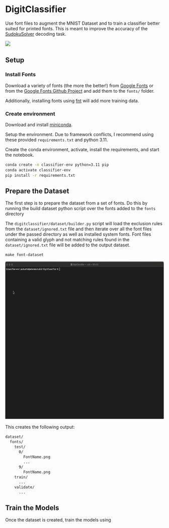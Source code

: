 # DigitClassifier
Use font files to augment the MNIST Dataset and to train a classifier better suited for printed fonts. This is meant to improve the accuracy of the [SudokuSolver](https://github.com/pschuette22/SudokuSolver) decoding task.

<img src="resources/SudokuSolverDemo.gif" height="300"/>

## Setup
### Install Fonts
Download a variety of fonts (the more the better!) from [Google Fonts](https://fonts.google.com/) or from the [Google Fonts Github Project](https://github.com/google/fonts) and add them to the `fonts/` folder.

Additionally, installing fonts using [fnt](https://github.com/alexmyczko/fnt) will add more training data.

### Create environment
Download and install [miniconda](https://docs.anaconda.com/miniconda/).

Setup the environment. Due to framework conflicts, I recommend using these provided `requirements.txt` and python 3.11.

Create the conda environment, activate, install the requirements, and start the notebook.

```bash
conda create -n classifier-env python=3.11 pip
conda activate classifier-env
pip install -r requirements.txt
```

## Prepare the Dataset
The first step is to prepare the dataset from a set of fonts. Do this by running the build dataset python script over the fonts added to the `fonts` directory

The `digitclassifier/dataset/builder.py` script will load the exclusion rules from the `dataset/ignored.txt` file and then iterate over all the font files under the passed directory as well as installed system fonts.
Font files containing a valid glyph and not matching rules found in the `dataset/ignored.txt` file will be added to the output dataset.

```
make font-dataset
```

<img src="resources/Classifier-BuildDataset.gif" height="500"/>

This creates the following output:
```
dataset/
  fonts/
    test/
      0/
        FontName.png
        ...
      9/
        FontName.png
    train/
      ...
    validate/
      ...
```

## Train the Models
Once the dataset is created, train the models using 